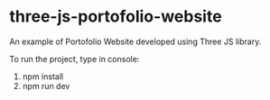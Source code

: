 # three-js-portofolio-website
An example of Portofolio Website developed using Three JS library.

To run the project, type in console:

1. npm install
2. npm run dev
